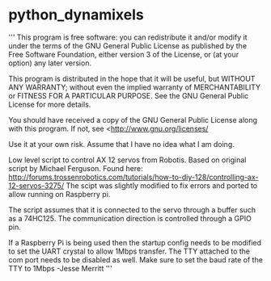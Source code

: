 python_dynamixels
=================

'''
This program is free software: you can redistribute it and/or modify it under the terms of the GNU General Public License as published by the Free Software Foundation, either version 3 of the License, or (at your option) any later version.

This program is distributed in the hope that it will be useful, but WITHOUT ANY WARRANTY; without even the implied warranty of MERCHANTABILITY or FITNESS FOR A PARTICULAR PURPOSE. See the GNU General Public License for more details.

You should have received a copy of the GNU General Public License along with this program. If not, see <http://www.gnu.org/licenses/

Use it at your own risk. Assume that I have no idea what I am doing.

Low level script to control AX 12 servos from Robotis. Based on original script
by Michael Ferguson. Found here:
http://forums.trossenrobotics.com/tutorials/how-to-diy-128/controlling-ax-12-servos-3275/
The scipt was slightly modified to fix errors and
ported to allow running on Raspberry pi.

The script assumes that it is connected to the servo through a buffer
such as a 74HC125. The communication direction is controlled through
a GPIO pin.

If a Raspberry Pi is being used then the startup config needs to be modified to
set the UART crystal to allow 1Mbps transfer. The TTY attached to the com
port needs to be disabled as well. Make sure to set the baud rate of
the TTY to 1Mbps
-Jesse Merritt
'''
